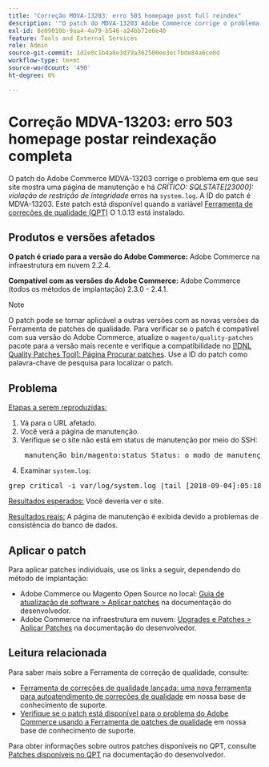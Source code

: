 ```yaml
---
title: "Correção MDVA-13203: erro 503 homepage post full reindex"
description: '"O patch do MDVA-13203 Adobe Commerce corrige o problema em que seu site está mostrando uma página de manutenção e há *CRITICAL: SQLSTATE\[23000\]: erros de violação de restrição de integridade* no `system.log`. A ID do patch é MDVA-13203. Este patch está disponível quando a [Ferramenta de correções de qualidade (QPT)](/help/announcements/adobe-commerce-announcements/magento-quality-patches-released-new-tool-to-self-serve-quality-patches.md) 1.0.13 está instalada.'''
exl-id: 8e09010b-9aa4-4a79-b546-a24bb72e0e40
feature: Tools and External Services
role: Admin
source-git-commit: 1d2e0c1b4a8e3d79a362500ee3ec7bde84a6ce0d
workflow-type: tm+mt
source-wordcount: '490'
ht-degree: 0%

---
```


# Correção MDVA-13203: erro 503 homepage postar reindexação completa

O patch do Adobe Commerce MDVA-13203 corrige o problema em que seu site mostra uma página de manutenção e há *CRÍTICO: SQLSTATE\[23000\]: violação de restrição de integridade* erros na `system.log`. A ID do patch é MDVA-13203. Este patch está disponível quando a variável [Ferramenta de correções de qualidade (QPT)](/help/announcements/adobe-commerce-announcements/magento-quality-patches-released-new-tool-to-self-serve-quality-patches.md) O 1.0.13 está instalado.

## Produtos e versões afetados

**O patch é criado para a versão do Adobe Commerce:** Adobe Commerce na infraestrutura em nuvem 2.2.4.

**Compatível com as versões do Adobe Commerce:** Adobe Commerce (todos os métodos de implantação) 2.3.0 - 2.4.1.

>[!NOTE]
>
>O patch pode se tornar aplicável a outras versões com as novas versões da Ferramenta de patches de qualidade. Para verificar se o patch é compatível com sua versão do Adobe Commerce, atualize o `magento/quality-patches` pacote para a versão mais recente e verifique a compatibilidade no [[!DNL Quality Patches Tool]: Página Procurar patches](https://devdocs.magento.com/quality-patches/tool.html#patch-grid). Use a ID do patch como palavra-chave de pesquisa para localizar o patch.

## Problema

<u>Etapas a serem reproduzidas:</u>

1. Vá para o URL afetado.
1. Você verá a página de manutenção.
1. Verifique se o site não está em status de manutenção por meio do SSH:
   <pre> manutenção bin/magento:status Status: o modo de manutenção não está ativo Lista de endereços IP isentos: nenhum</pre>
1. Examinar `system.log`:

<pre>grep critical -i var/log/system.log |tail [2018-09-04]:05:18] report.CRITICAL: SQLSTATE[23000]: Violação de restrição de integridade: 1062 Entrada duplicada '4613' para a chave 'PRIMARY', a consulta era: INSERT INTO `search_tmp_5b8ebb4e994da5_88027289` (`entity_id`,`score`) VALUES (?, ?),... (?, ?) , (?, ?) [] [] [17/09/2018]:05:21] report.CRITICAL: SQLSTATE[23000]: Violação de restrição de integridade: 1062 Entrada duplicada "4613" para a chave "PRIMARY", a consulta era: INSERT INTO "search_tmp_5b8ebb51579943_5233638" ("entity_id", "score") VALUES (?, ?),. .,(?, ?) [] [] [17/09/2018]:05:47] report.CRITICAL: SQLSTATE[23000]: Violação de restrição de integridade: 1062 Entrada duplicada '1350' para a chave 'PRIMARY', a consulta era: INSERT INTO `search_tmp_5b8ebb6b7028f4_68065024` (`entity_id`,`score`) VALUES (?, ?), (?, ?), (?, ?), (?, ?), (?, ?), (?, ?), (?, ?), (?, ?), (?, ?), (?, ?), (?, ?), (?, ?), (?, ?), (?, ?), (?, ?) [] [] [17/09/2018]:05:47] report.CRITICAL: SQLSTATE[23000]: Violação de restrição de integridade: 1062 Entrada duplicada '1350' para a chave 'PRIMARY', a consulta era: INSERT INTO `search_tmp_5b8ebb6b7885a9_23360993` (`entity_id`,`score`) VALUES (?, ?), (?, ?), (?, ?), (?, ?), (?, ?), (?, ?), (?, ?), (?, ?), (?, ?), (?, ?), (?, ?), (?, ?), (?, ?), (?, ?), (?, ?) [] [] data Ter Set 4 17:06:11 UTC 2018</pre>

<u>Resultados esperados:</u> Você deveria ver o site.

<u>Resultados reais:</u> A página de manutenção é exibida devido a problemas de consistência do banco de dados.

## Aplicar o patch

Para aplicar patches individuais, use os links a seguir, dependendo do método de implantação:

* Adobe Commerce ou Magento Open Source no local: [Guia de atualização de software > Aplicar patches](https://devdocs.magento.com/guides/v2.4/comp-mgr/patching/mqp.html) na documentação do desenvolvedor.
* Adobe Commerce na infraestrutura em nuvem: [Upgrades e Patches > Aplicar Patches](https://devdocs.magento.com/cloud/project/project-patch.html) na documentação do desenvolvedor.

## Leitura relacionada

Para saber mais sobre a Ferramenta de correção de qualidade, consulte:

* [Ferramenta de correções de qualidade lançada: uma nova ferramenta para autoatendimento de correções de qualidade](/help/announcements/adobe-commerce-announcements/magento-quality-patches-released-new-tool-to-self-serve-quality-patches.md) em nossa base de conhecimento de suporte.
* [Verifique se o patch está disponível para o problema do Adobe Commerce usando a Ferramenta de patches de qualidade](/help/support-tools/patches-available-in-qpt-tool/check-patch-for-magento-issue-with-magento-quality-patches.md) em nossa base de conhecimento de suporte.

Para obter informações sobre outros patches disponíveis no QPT, consulte [Patches disponíveis no QPT](https://devdocs.magento.com/quality-patches/tool.html#patch-grid) na documentação do desenvolvedor.
